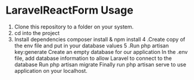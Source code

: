 # LaravelReactForm Usage
1. Clone this repository to a folder on your system.
2. cd into the project
3. Install dependencies composer install & npm install
4 .Create copy of the env file and put in your database values
5 .Run php artisan key:generate
Create an empty database for our application
In the .env file, add database information to allow Laravel to connect to the database
Run php artisan migrate 
Finally run php artisan serve to use application on your localhost.



